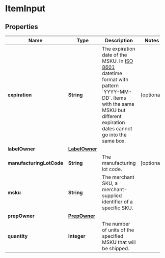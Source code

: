 # ItemInput

## Properties
Name | Type | Description | Notes
------------ | ------------- | ------------- | -------------
**expiration** | **String** | The expiration date of the MSKU. In [ISO 8601](https://developer-docs.amazon.com/sp-api/docs/iso-8601) datetime format with pattern &#x60;YYYY-MM-DD&#x60;. Items with the same MSKU but different expiration dates cannot go into the same box. |  [optional]
**labelOwner** | [**LabelOwner**](LabelOwner.md) |  | 
**manufacturingLotCode** | **String** | The manufacturing lot code. |  [optional]
**msku** | **String** | The merchant SKU, a merchant-supplied identifier of a specific SKU. | 
**prepOwner** | [**PrepOwner**](PrepOwner.md) |  | 
**quantity** | **Integer** | The number of units of the specified MSKU that will be shipped. | 
